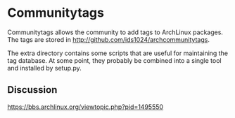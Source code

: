 Communitytags
=============
Communitytags allows the community to add tags to ArchLinux packages.  The tags are stored in http://github.com/ids1024/archcommunitytags.

The extra directory contains some scripts that are useful for maintaining the tag database.  At some point, they probably be combined into a single tool and installed by setup.py.

Discussion
----------
 https://bbs.archlinux.org/viewtopic.php?pid=1495550
